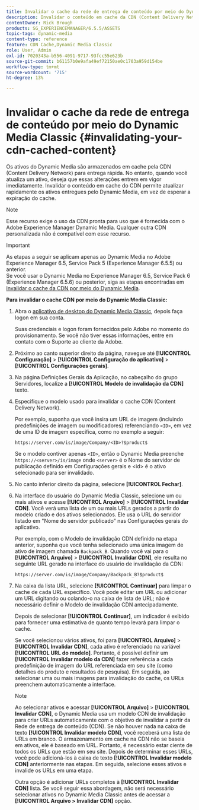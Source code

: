 ```yaml
---
title: Invalidar o cache da rede de entrega de conteúdo por meio do Dynamic Media Classic
description: Invalidar o conteúdo em cache da CDN (Content Delivery Network) permite atualizar rapidamente os ativos entregues pelo Dynamic Media Classic, em vez de esperar a expiração do cache.
contentOwner: Rick Brough
products: SG_EXPERIENCEMANAGER/6.5.5/ASSETS
topic-tags: dynamic-media
content-type: reference
feature: CDN Cache,Dynamic Media Classic
role: User, Admin
exl-id: 7020343a-b556-4091-9717-93fcc55e623b
source-git-commit: b61157b0e9afa49ef72150ae0c1703a959d154be
workflow-type: tm+mt
source-wordcount: '715'
ht-degree: 13%

---
```


# Invalidar o cache da rede de entrega de conteúdo por meio do Dynamic Media Classic {#invalidating-your-cdn-cached-content}

Os ativos do Dynamic Media são armazenados em cache pela CDN (Content Delivery Network) para entrega rápida. No entanto, quando você atualiza um ativo, deseja que essas alterações entrem em vigor imediatamente. Invalidar o conteúdo em cache do CDN permite atualizar rapidamente os ativos entregues pelo Dynamic Media, em vez de esperar a expiração do cache.

>[!NOTE]
>
>Esse recurso exige o uso da CDN pronta para uso que é fornecida com o Adobe Experience Manager Dynamic Media. Qualquer outra CDN personalizada não é compatível com esse recurso.

>[!IMPORTANT]
>
>As etapas a seguir se aplicam apenas ao Dynamic Media no Adobe Experience Manager 6.5, Service Pack 5 (Experience Manager 6.5.5) ou anterior.<br>Se você usar o Dynamic Media no Experience Manager 6.5, Service Pack 6 (Experience Manager 6.5.6) ou posterior, siga as etapas encontradas em [Invalidar o cache da CDN por meio do Dynamic Media](/help/assets/invalidate-cdn-cache-dynamic-media.md).

<!-- REMOVED MARCH 28, 2022 BECAUSE OF 404; NO REDIRECT WAS PUT IN PLACE BY SUPPORT See also [Cache overview in Dynamic Media Classic (Scene7)](https://helpx.adobe.com/experience-manager/scene7/kb/base/caching-questions/scene7-caching-overview.html). -->

**Para invalidar o cache CDN por meio do Dynamic Media Classic:**

1. Abra o [aplicativo de desktop do Dynamic Media Classic](https://experienceleague.adobe.com/docs/dynamic-media-classic/using/intro/dynamic-media-classic-desktop-app.html#system-requirements-dmc-app), depois faça logon em sua conta.

   Suas credenciais e logon foram fornecidos pelo Adobe no momento do provisionamento. Se você não tiver essas informações, entre em contato com o Suporte ao cliente da Adobe.

1. Próximo ao canto superior direito da página, navegue até **[!UICONTROL Configuração]** > **[!UICONTROL Configuração do aplicativo]** > **[!UICONTROL Configurações gerais]**.
1. Na página Definições Gerais da Aplicação, no cabeçalho do grupo Servidores, localize a **[!UICONTROL Modelo de invalidação da CDN]** texto.

1. Especifique o modelo usado para invalidar o cache CDN (Content Delivery Network).

   Por exemplo, suponha que você insira um URL de imagem (incluindo predefinições de imagem ou modificadores) referenciando `<ID>`, em vez de uma ID de imagem específica, como no exemplo a seguir:

   `https://server.com/is/image/Company/<ID>?$product$`

   Se o modelo contiver apenas `<ID>`, então o Dynamic Media preenche `https://<server>/is/image` onde `<server>` é o Nome do servidor de publicação definido em Configurações gerais e &lt;id> é o ativo selecionado para ser invalidado.

1. No canto inferior direito da página, selecione **[!UICONTROL Fechar]**.
1. Na interface do usuário do Dynamic Media Classic, selecione um ou mais ativos e acesse **[!UICONTROL Arquivo]** > **[!UICONTROL Invalidar CDN]**. Você verá uma lista de um ou mais URLs gerados a partir do modelo criado e dos ativos selecionados. Ele usa o URL do servidor listado em &quot;Nome do servidor publicado&quot; nas Configurações gerais do aplicativo.

   Por exemplo, com o Modelo de invalidação CDN definido na etapa anterior, suponha que você tenha selecionado uma única imagem de ativo de imagem chamada `Backpack_B`. Quando você vai para o **[!UICONTROL Arquivo]** > **[!UICONTROL Invalidar CDN]**, ele resulta no seguinte URL gerado na interface do usuário de invalidação da CDN:

   `https://server.com/is/image/Company/Backpack_B?$product$`

1. Na caixa da lista URL, selecione **[!UICONTROL Continuar]** para limpar o cache de cada URL específico. Você pode editar um URL ou adicionar um URL digitando ou colando-o na caixa de lista de URL; não é necessário definir o Modelo de invalidação CDN antecipadamente.

   Depois de selecionar **[!UICONTROL Continuar]**, um indicador é exibido para fornecer uma estimativa de quanto tempo levará para limpar o cache.

   Se você selecionou vários ativos, foi para **[!UICONTROL Arquivo]** > **[!UICONTROL Invalidar CDN]**, cada ativo é referenciado na variável **[!UICONTROL URL do modelo]**. Portanto, é possível definir um **[!UICONTROL Invalidar modelo da CDN]** fazer referência a cada predefinição de imagem do URL referenciada em seu site (como detalhes do produto e resultados de pesquisa). Em seguida, ao selecionar uma ou mais imagens para invalidação do cache, os URLs preenchem automaticamente a interface.

   >[!NOTE]
   >
   >Ao selecionar ativos e acessar **[!UICONTROL Arquivo]** > **[!UICONTROL Invalidar CDN]**, o Dynamic Media usa um modelo CDN de invalidação para criar URLs automaticamente com o objetivo de invalidar a partir da Rede de entrega de conteúdo (CDN). Se não houver nada na caixa de texto **[!UICONTROL Invalidar modelo CDN]**, você receberá uma lista de URLs em branco. O armazenamento em cache na CDN não se baseia em ativos, ele é baseado em URL. Portanto, é necessário estar ciente de todos os URLs que estão em seu site. Depois de determinar esses URLs, você pode adicioná-los à caixa de texto **[!UICONTROL Invalidar modelo CDN]** anteriormente nas etapas. Em seguida, selecione esses ativos e invalide os URLs em uma etapa.
   >
   >Outra opção é adicionar URLs completos à **[!UICONTROL Invalidar CDN]** lista. Se você seguir essa abordagem, não será necessário selecionar ativos no Dynamic Media Classic antes de acessar a **[!UICONTROL Arquivo > Invalidar CDN]** opção.
